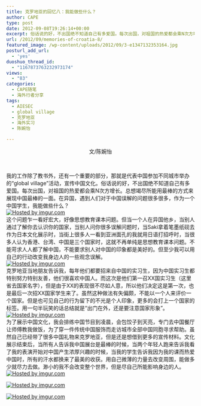 ```yaml
---
title: 克罗地亚的回忆八：我能做些什么？
author: CAPE
type: post
date: 2012-09-08T19:26:14+00:00
excerpt: 俗话说的好，不出国绝不知道自己有多爱国。每次出国，对祖国的热爱都会乘N次方增长。总想竭尽所能用最棒的方式来展现中国最棒的一面。在异国，遇到人们对于中国误解的问题很多很多，作为一个中国学生，我能做些什么？
url: /2012/09/memories-of-croatia-8/
featured_image: /wp-content/uploads/2012/09/3-e1347132353164.jpg
posturl_add_url:
  - 'yes'
duoshuo_thread_id:
  - "1167873763232973174"
views:
  - "83"
categories:
  - CAPE随笔
  - 海外行者分享
tags:
  - AIESEC
  - global village
  - 克罗地亚
  - 海外实习
  - 陈婉怡

---
```

<p style="text-align: center;">
  文/陈婉怡
</p>

&nbsp;

我的工作除了教书外，还有一个重要的部分，那就是代表中国参加不同城市举办的“global village”活动，宣传中国文化。俗话说的好，不出国绝不知道自己有多爱国。每次出国，对祖国的热爱都会乘N次方增长。总想竭尽所能用最棒的方式来展现中国最棒的一面。在异国，遇到人们对于中国误解的问题很多很多，作为一个中国学生，我能做些什么？  
[![][1]][2]  
这个问题乍一看好宏大，好像思想教育课本问题。但当一个人在异国他乡，当别人通过了解你去认识你的国家，当别人问你很多误解问题时，当Saki拿着笔墨纸砚去作为日本文化展示时，当街上很多人一看到亚洲面孔的我就用日语打招呼时，当很多人认为香港、台湾、中国是三个国家时，这就不再单纯是思想教育课本问题。不能苛求人人都了解中国，不能要求别人对中国的印象都是美好的。但至少我可以用自己的行动改变我身边人的一些观念误解。  
[![][3]][4]  
克罗地亚当地朋友告诉我，每年他们都要招来自中国的实习生，因为中国实习生都特别努力特别友善，他们很喜欢中国人。而这次是他们第一召XX国实习生（这里省去国家名字），但是由于XX的表现很不尽如人意，所以他们决定这是第一次，也是最后一次招XX国家学生来了。虽然这种做法有失偏颇，不能以一个人来评价一个国家。但是也可见自己的行为留下的不光是个人印象，更多的会打上一个国家的标签。用一句半玩笑的话总结就是“出门在外，还是要注意国家形象”。  
[![][5]][6]  
为了展示中国文化，我会排练中国节目到凌晨，会包饺子到天亮，专门去中国餐厅让师傅教我做饭，为了穿一件传统中国服饰而走访城市全部中国同胞寻求帮助。虽然自己已经带了很多中国礼物来克罗地亚，但是还是想借到更多的宣传材料。文化展示结束后，当所有人告诉我中国展台是最棒的时候，当两个年轻人跑来告诉我看了我的表演开始对中国产生浓厚兴趣的时候，当我的学生告诉我因为我的课而热爱中国时，所有的汗水都换来了最美的收获。用自己微薄的力量去改变周围，能做多少就尽力去做。渺小的我不会改变整个世界，但是尽自己所能影响身边的人。  
[![][7]][8]

[![][9]][10]

[![][11]][12]

 [1]: http://i.imgur.com/wmQnGl.jpg "Hosted by imgur.com"
 [2]: http://imgur.com/wmQnG
 [3]: http://i.imgur.com/yG507l.jpg "Hosted by imgur.com"
 [4]: http://imgur.com/yG507
 [5]: http://i.imgur.com/UXjSAl.jpg "Hosted by imgur.com"
 [6]: http://imgur.com/UXjSA
 [7]: http://i.imgur.com/tXIlvl.jpg "Hosted by imgur.com"
 [8]: http://imgur.com/tXIlv
 [9]: http://i.imgur.com/HC0i4l.jpg "Hosted by imgur.com"
 [10]: http://imgur.com/HC0i4
 [11]: http://i.imgur.com/9v5cql.jpg "Hosted by imgur.com"
 [12]: http://imgur.com/9v5cq
